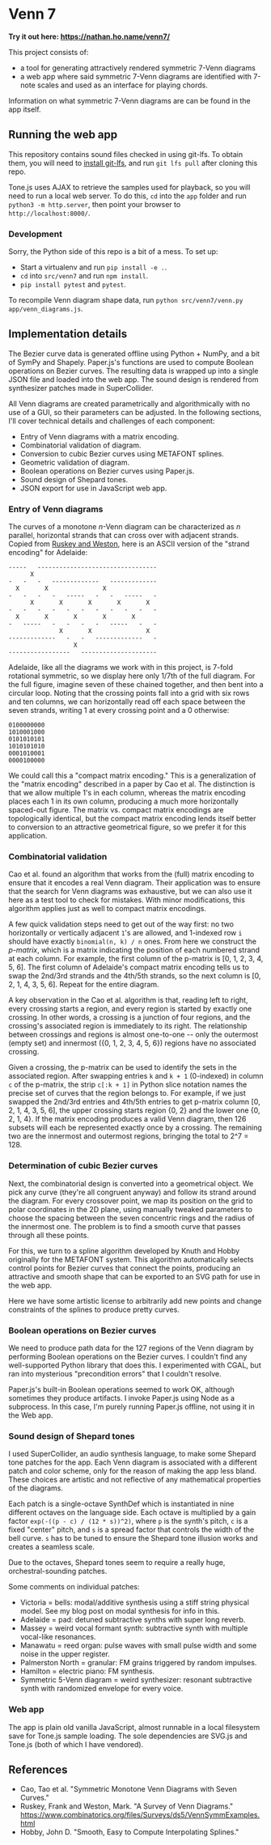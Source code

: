 Venn 7
======

**Try it out here: https://nathan.ho.name/venn7/**

This project consists of:

- a tool for generating attractively rendered symmetric 7-Venn diagrams
- a web app where said symmetric 7-Venn diagrams are identified with 7-note scales and used as an interface for playing chords.

Information on what symmetric 7-Venn diagrams are can be found in the app itself.

Running the web app
-------------------

This repository contains sound files checked in using git-lfs. To obtain them, you will need to [install git-lfs](git-lfs), and run `git lfs pull` after cloning this repo.

[git-lfs]: https://git-lfs.github.com/

Tone.js uses AJAX to retrieve the samples used for playback, so you will need to run a local web server. To do this, `cd` into the `app` folder and run `python3 -m http.server`, then point your browser to `http://localhost:8000/`.

### Development

Sorry, the Python side of this repo is a bit of a mess. To set up:

- Start a virtualenv and run `pip install -e .`.
- `cd` into `src/venn7` and run `npm install`.
- `pip install pytest` and `pytest`.

To recompile Venn diagram shape data, run `python src/venn7/venn.py app/venn_diagrams.js`.

Implementation details
----------------------

The Bezier curve data is generated offline using Python + NumPy, and a bit of SymPy and Shapely. Paper.js's functions are used to compute Boolean operations on Bezier curves. The resulting data is wrapped up into a single JSON file and loaded into the web app. The sound design is rendered from synthesizer patches made in SuperCollider.

All Venn diagrams are created parametrically and algorithmically with no use of a GUI, so their parameters can be adjusted. In the following sections, I'll cover technical details and challenges of each component:

- Entry of Venn diagrams with a matrix encoding.
- Combinatorial validation of diagram.
- Conversion to cubic Bezier curves using METAFONT splines.
- Geometric validation of diagram.
- Boolean operations on Bezier curves using Paper.js.
- Sound design of Shepard tones.
- JSON export for use in JavaScript web app.

### Entry of Venn diagrams

The curves of a monotone *n*-Venn diagram can be characterized as *n* parallel, horizontal strands that can cross over with adjacent strands. Copied from [Ruskey and Weston](https://www.combinatorics.org/files/Surveys/ds5/nonsymm7.html), here is an ASCII version of the "strand encoding" for Adelaide:

```
-----   ---------------------------------
      X
-   -   -   -------------   -------------
  X       X               X
-   -   -   -   -----   -   -   -----   -
      X       X       X       X       X
-   -   -   -   -   -   -   -   -   -   -
  X       X       X       X       X
-   -----   -   -   -   -   -----   -   -
              X       X               X
-------------   -   -   -------------   -
                  X
-----------------   ---------------------
```

Adelaide, like all the diagrams we work with in this project, is 7-fold rotational symmetric, so we display here only 1/7th of the full diagram. For the full figure, imagine seven of these chained together, and then bent into a circular loop. Noting that the crossing points fall into a grid with six rows and ten columns, we can horizontally read off each space between the seven strands, writing 1 at every crossing point and a 0 otherwise:

```
0100000000
1010001000
0101010101
1010101010
0001010001
0000100000
```

We could call this a "compact matrix encoding." This is a generalization of the "matrix encoding" described in a paper by Cao et al. The distinction is that we allow multiple 1's in each column, whereas the matrix encoding places each 1 in its own column, producing a much more horizontally spaced-out figure. The matrix vs. compact matrix encodings are topologically identical, but the compact matrix encoding lends itself better to conversion to an attractive geometrical figure, so we prefer it for this application.

### Combinatorial validation

Cao et al. found an algorithm that works from the (full) matrix encoding to ensure that it encodes a real Venn diagram. Their application was to ensure that the search for Venn diagrams was exhaustive, but we can also use it here as a test tool to check for mistakes. With minor modifications, this algorithm applies just as well to compact matrix encodings.

A few quick validation steps need to get out of the way first: no two horizontally or vertically adjacent `1`'s are allowed, and 1-indexed row `i` should have exactly `binomial(n, k) / n` ones. From here we construct the *p-matrix*, which is a matrix indicating the position of each numbered strand at each column. For example, the first column of the p-matrix is [0, 1, 2, 3, 4, 5, 6]. The first column of Adelaide's compact matrix encoding tells us to swap the 2nd/3rd strands and the 4th/5th strands, so the next column is [0, 2, 1, 4, 3, 5, 6]. Repeat for the entire diagram.

A key observation in the Cao et al. algorithm is that, reading left to right, every crossing starts a region, and every region is started by exactly one crossing. In other words, a crossing is a junction of four regions, and the crossing's associated region is immediately to its right. The relationship between crossings and regions is almost one-to-one -- only the outermost (empty set) and innermost ({0, 1, 2, 3, 4, 5, 6}) regions have no associated crossing.

Given a crossing, the p-matrix can be used to identify the sets in the associated region. After swapping entries `k` and `k + 1` (0-indexed) in column `c` of the p-matrix, the strip `c[:k + 1]` in Python slice notation names the precise set of curves that the region belongs to. For example, if we just swapped the 2nd/3rd entries and 4th/5th entries to get p-matrix column [0, 2, 1, 4, 3, 5, 6], the upper crossing starts region {0, 2} and the lower one {0, 2, 1, 4}. If the matrix encoding produces a valid Venn diagram, then 126 subsets will each be represented exactly once by a crossing. The remaining two are the innermost and outermost regions, bringing the total to 2^7 = 128.

### Determination of cubic Bezier curves

Next, the combinatorial design is converted into a geometrical object. We pick any curve (they're all congruent anyway) and follow its strand around the diagram. For every crossover point, we map its position on the grid to polar coordinates in the 2D plane, using manually tweaked parameters to choose the spacing between the seven concentric rings and the radius of the innermost one. The problem is to find a smooth curve that passes through all these points.

For this, we turn to a spline algorithm developed by Knuth and Hobby originally for the METAFONT system. This algorithm automatically selects control points for Bezier curves that connect the points, producing an attractive and smooth shape that can be exported to an SVG path for use in the web app.

Here we have some artistic license to arbitrarily add new points and change constraints of the splines to produce pretty curves.

### Boolean operations on Bezier curves

We need to produce path data for the 127 regions of the Venn diagram by performing Boolean operations on the Bezier curves. I couldn't find any well-supported Python library that does this. I experimented with CGAL, but ran into mysterious "precondition errors" that I couldn't resolve.

Paper.js's built-in Boolean operations seemed to work OK, although sometimes they produce artifacts. I invoke Paper.js using Node as a subprocess. In this case, I'm purely running Paper.js offline, not using it in the Web app.

### Sound design of Shepard tones

I used SuperCollider, an audio synthesis language, to make some Shepard tone patches for the app. Each Venn diagram is associated with a different patch and color scheme, only for the reason of making the app less bland. These choices are artistic and not reflective of any mathematical properties of the diagrams.

Each patch is a single-octave SynthDef which is instantiated in nine different octaves on the language side. Each octave is multiplied by a gain factor `exp(-((p - c) / (12 * s))^2)`, where `p` is the synth's pitch, `c` is a fixed "center" pitch, and `s` is a spread factor that controls the width of the bell curve. `s` has to be tuned to ensure the Shepard tone illusion works and creates a seamless scale.

Due to the octaves, Shepard tones seem to require a really huge, orchestral-sounding patches.

Some comments on individual patches:

- Victoria = bells: modal/additive synthesis using a stiff string physical model. See my blog post on modal synthesis for info in this.
- Adelaide = pad: detuned subtractive synths with super long reverb.
- Massey = weird vocal formant synth: subtractive synth with multiple vocal-like resonances.
- Manawatu = reed organ: pulse waves with small pulse width and some noise in the upper register.
- Palmerston North = granular: FM grains triggered by random impulses.
- Hamilton = electric piano: FM synthesis.
- Symmetric 5-Venn diagram = weird synthesizer: resonant subtractive synth with randomized envelope for every voice.

### Web app

The app is plain old vanilla JavaScript, almost runnable in a local filesystem save for Tone.js sample loading. The sole dependencies are SVG.js and Tone.js (both of which I have vendored).

References
----------

- Cao, Tao et al. "Symmetric Monotone Venn Diagrams with Seven Curves."
- Ruskey, Frank and Weston, Mark. "A Survey of Venn Diagrams." https://www.combinatorics.org/files/Surveys/ds5/VennSymmExamples.html
- Hobby, John D. "Smooth, Easy to Compute Interpolating Splines."
